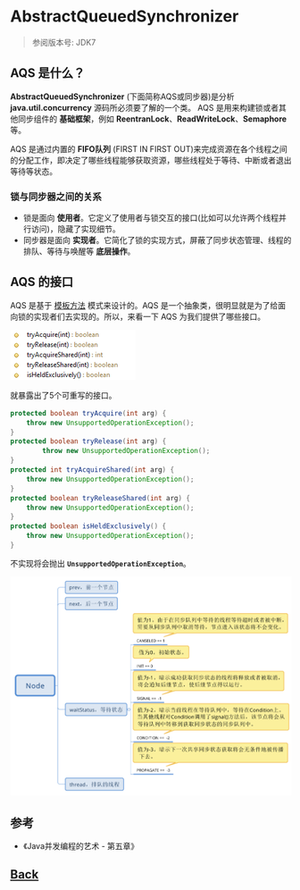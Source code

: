 # AbstractQueuedSynchronizer

> 参阅版本号: JDK7

## AQS 是什么？

**AbstractQueuedSynchronizer** (下面简称AQS或同步器)是分析 **java.util.concurrency** 源码所必须要了解的一个类。 AQS 是用来构建锁或者其他同步组件的 **基础框架**，例如 **ReentranLock**、**ReadWriteLock**、**Semaphore**等。

AQS 是通过内置的 **FIFO队列** (FIRST IN FIRST OUT)来完成资源在各个线程之间的分配工作，即决定了哪些线程能够获取资源，哪些线程处于等待、中断或者退出等待等状态。

### 锁与同步器之间的关系

-   锁是面向 **使用者**。它定义了使用者与锁交互的接口(比如可以允许两个线程并行访问)，隐藏了实现细节。
-   同步器是面向 **实现者**。它简化了锁的实现方式，屏蔽了同步状态管理、线程的排队、等待与唤醒等 **底层操作**。

## AQS 的接口

AQS 是基于 [模板方法](./mds/design-model/ds-behavior-0.md) 模式来设计的。AQS 是一个抽象类，很明显就是为了给面向锁的实现者们去实现的。所以，来看一下 AQS 为我们提供了哪些接口。

![](/imgs/concurrency/c-5-1.png)

就暴露出了5个可重写的接口。

```java
protected boolean tryAcquire(int arg) {
    throw new UnsupportedOperationException();
}
protected boolean tryRelease(int arg) {
        throw new UnsupportedOperationException();
}
protected int tryAcquireShared(int arg) {
    throw new UnsupportedOperationException();
}
protected boolean tryReleaseShared(int arg) {
    throw new UnsupportedOperationException();
}
protected boolean isHeldExclusively() {
    throw new UnsupportedOperationException();
}
```

不实现将会抛出 **`UnsupportedOperationException`**。

![](/imgs/concurrency/c-5-1.svg)

##   参考
-   《Java并发编程的艺术 - 第五章》

## [Back](../../summary.md)